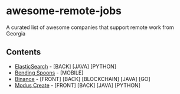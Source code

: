 # awesome-remote-jobs

A curated list of awesome companies that support remote work from Georgia

## Contents

- [ElasticSearch](https://www.elastic.co/) - [BACK] [JAVA] [PYTHON]
- [Bending Spoons](https://bendingspoons.com/) - [MOBILE]
- [Binance](https://www.binance.com/en/career) - [FRONT] [BACK] [BLOCKCHAIN] [JAVA] [GO]
- [Modus Create](https://moduscreate.com/careers/) - [FRONT] [BACK] [JAVA] [PYTHON]
